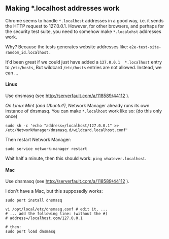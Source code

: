 Making *.localhost addresses work
-----------------------------

Chrome seems to handle `*.localhost` addresses in a good way, i.e. it sends the HTTP request
to 127.0.0.1. However, for other browsers, and perhaps for the security test suite,
you need to somehow make `*.localohst` addresses work.

Why? Because the tests generates website addresses like: `e2e-test-site-random_id.localhost`.

It'd been great if we could just have added a `127.0.0.1  *.localhost` entry to `/etc/hosts`,
But wildcard `/etc/hosts` entries are not allowed. Instead, we can ...


#### Linux

Use dnsmasq (see http://serverfault.com/a/118589/44112 ).

*On Linux Mint (and Ubuntu?)*, Network Manager already runs its own instance of
dnsmasq. You can make `*.localhost` work like so: (do this only once)

    sudo sh -c 'echo "address=/localhost/127.0.0.1" >> /etc/NetworkManager/dnsmasq.d/wildcard.localhost.conf'

Then restart Network Manager:

    sudo service network-manager restart

Wait half a minute, then this should work: `ping whatever.localhost`.


#### Mac

Use dnsmasq (see http://serverfault.com/a/118589/44112 ).

I don't have a Mac, but this supposedly works:

    sudo port install dnsmasq

    vi /opt/local/etc/dnsmasq.conf # edit it, ...
    # ... add the following line: (without the #)
    # address=/localhost.com/127.0.0.1

    # then:
    sudo port load dnsmasq

